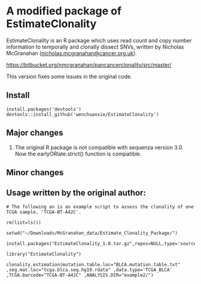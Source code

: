# A modified package of EstimateClonality

EstimateClonality is an R package which uses read count and copy number information to temporally and clonally dissect SNVs, written by Nicholas McGranahan (nicholas.mcgranahan@cancer.org.uk).

https://bitbucket.org/nmcgranahan/pancancerclonality/src/master/

This version fixes some issues in the original code.

## Install

```
install.packages('devtools')
devtools::install_github('wenchuanxie/EstimateClonality')
```

## Major changes

1. The original R package is not compatible with sequenza version 3.0. Now the earlyORlate.strict() function is compatible.

## Minor changes


## Usage written by the original author:

```
# The following an is an example script to assess the clonality of one TCGA sample, 'TCGA-BT-A42C'.

rm(list=ls())

setwd("~/Downloads/McGranahan_data/Estimate_Clonality_Package/")

install.packages("EstimateClonality_1.0.tar.gz",repos=NULL,type='source')

library("EstimateClonality")

clonality.estimation(mutation.table.loc="BLCA.mutation.table.txt" ,seg.mat.loc="tcga.blca.seg.hg19.rdata" ,data.type='TCGA_BLCA' ,TCGA.barcode="TCGA-BT-A42C" ,ANALYSIS.DIR="example2/")
```
